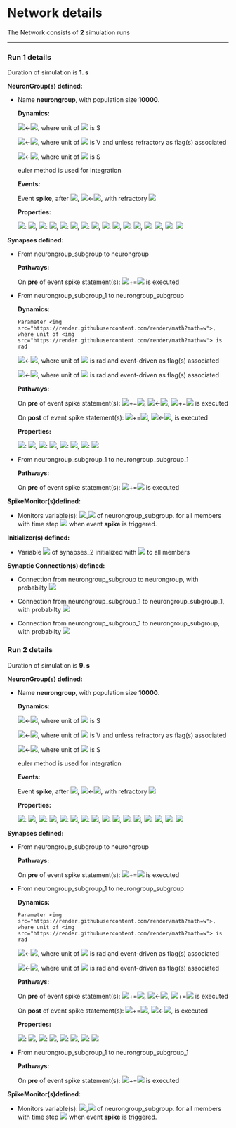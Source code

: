# Network details
The Network consists of **2**                            simulation runs
_______________________________________________________________________________
### Run 1 details
Duration of simulation is **1. s**

**NeuronGroup(s) defined:**
- Name **neurongroup**, with                population size **10000**.

	**Dynamics:**

	<img src="https://render.githubusercontent.com/render/math?math=\frac{d}{d t} g_{gaba}">&#8592;<img src="https://render.githubusercontent.com/render/math?math=- \frac{g_{gaba}}{\tau_{gaba}}">, where unit of <img src="https://render.githubusercontent.com/render/math?math=g_{gaba}"> is S

	<img src="https://render.githubusercontent.com/render/math?math=\frac{d}{d t} v">&#8592;<img src="https://render.githubusercontent.com/render/math?math=\frac{bgcurrent - g_{ampa}.v - g_{gaba}.\left(- er + v\right) - gl.\left(- el + v\right)}{memc}">, where unit of <img src="https://render.githubusercontent.com/render/math?math=v"> is V and unless refractory as flag(s) associated

	<img src="https://render.githubusercontent.com/render/math?math=\frac{d}{d t} g_{ampa}">&#8592;<img src="https://render.githubusercontent.com/render/math?math=- \frac{g_{ampa}}{\tau_{ampa}}">, where unit of <img src="https://render.githubusercontent.com/render/math?math=g_{ampa}"> is S

	euler method is used for integration

	**Events:**

	Event **spike**, after <img src="https://render.githubusercontent.com/render/math?math=v \gt vt">, <img src="https://render.githubusercontent.com/render/math?math=v">&#8592;<img src="https://render.githubusercontent.com/render/math?math=el">, with refractory <img src="https://render.githubusercontent.com/render/math?math=5. ms">

	**Properties:**

	<img src="https://render.githubusercontent.com/render/math?math=gl">: <img src="https://render.githubusercontent.com/render/math?math=10. nS">, <img src="https://render.githubusercontent.com/render/math?math=\tau_{ampa}">: <img src="https://render.githubusercontent.com/render/math?math=5. ms">, <img src="https://render.githubusercontent.com/render/math?math=vt">: <img src="https://render.githubusercontent.com/render/math?math=-50. mV">, <img src="https://render.githubusercontent.com/render/math?math=\tau_{gaba}">: <img src="https://render.githubusercontent.com/render/math?math=10. ms">, <img src="https://render.githubusercontent.com/render/math?math=memc">: <img src="https://render.githubusercontent.com/render/math?math=200. pF">, <img src="https://render.githubusercontent.com/render/math?math=bgcurrent">: <img src="https://render.githubusercontent.com/render/math?math=200. pA">, <img src="https://render.githubusercontent.com/render/math?math=el">: <img src="https://render.githubusercontent.com/render/math?math=-60. mV">, <img src="https://render.githubusercontent.com/render/math?math=er">: <img src="https://render.githubusercontent.com/render/math?math=-80. mV">


**Synapses defined:**
- 	From neurongroup_subgroup to neurongroup

	**Pathways:**

	On **pre** of event spike statement(s): <img src="https://render.githubusercontent.com/render/math?math=g_{ampa}">+=<img src="https://render.githubusercontent.com/render/math?math=0.3.nS"> is executed

- 	From neurongroup_subgroup_1 to neurongroup_subgroup

	**Dynamics:**

		Parameter <img src="https://render.githubusercontent.com/render/math?math=w">, where unit of <img src="https://render.githubusercontent.com/render/math?math=w"> is rad

	<img src="https://render.githubusercontent.com/render/math?math=\frac{d}{d t} Apre">&#8592;<img src="https://render.githubusercontent.com/render/math?math=- \frac{Apre}{\tau_{stdp}}">, where unit of <img src="https://render.githubusercontent.com/render/math?math=Apre"> is rad and event-driven as flag(s) associated

	<img src="https://render.githubusercontent.com/render/math?math=\frac{d}{d t} Apost">&#8592;<img src="https://render.githubusercontent.com/render/math?math=- \frac{Apost}{\tau_{stdp}}">, where unit of <img src="https://render.githubusercontent.com/render/math?math=Apost"> is rad and event-driven as flag(s) associated

	**Pathways:**

	On **pre** of event spike statement(s): <img src="https://render.githubusercontent.com/render/math?math=Apre">+=<img src="https://render.githubusercontent.com/render/math?math=1.0">, <img src="https://render.githubusercontent.com/render/math?math=w">&#8592;<img src="https://render.githubusercontent.com/render/math?math={clip}{\left(\eta.\left(Apost - \alpha\right) + w,0,gmax \right)}">, <img src="https://render.githubusercontent.com/render/math?math=g_{gaba}">+=<img src="https://render.githubusercontent.com/render/math?math=nS.w"> is executed

	On **post** of event spike statement(s): <img src="https://render.githubusercontent.com/render/math?math=Apost">+=<img src="https://render.githubusercontent.com/render/math?math=1.0">, <img src="https://render.githubusercontent.com/render/math?math=w">&#8592;<img src="https://render.githubusercontent.com/render/math?math={clip}{\left(Apre.\eta + w,0,gmax \right)}">,  is executed

	**Properties:**

	<img src="https://render.githubusercontent.com/render/math?math=\tau_{stdp}">: <img src="https://render.githubusercontent.com/render/math?math=20. ms">, <img src="https://render.githubusercontent.com/render/math?math=gmax">: <img src="https://render.githubusercontent.com/render/math?math=100">, <img src="https://render.githubusercontent.com/render/math?math=\eta">: <img src="https://render.githubusercontent.com/render/math?math=0">, <img src="https://render.githubusercontent.com/render/math?math=\alpha">: <img src="https://render.githubusercontent.com/render/math?math=0.12">

- 	From neurongroup_subgroup_1 to neurongroup_subgroup_1

	**Pathways:**

	On **pre** of event spike statement(s): <img src="https://render.githubusercontent.com/render/math?math=g_{gaba}">+=<img src="https://render.githubusercontent.com/render/math?math=3.nS"> is executed


**SpikeMonitor(s)defined:**
- 	Monitors variable(s): <img src="https://render.githubusercontent.com/render/math?math=i">,<img src="https://render.githubusercontent.com/render/math?math=t"> of neurongroup_subgroup. for all members with time step <img src="https://render.githubusercontent.com/render/math?math=100. us"> when event **spike** is triggered.


**Initializer(s) defined:**
- Variable <img src="https://render.githubusercontent.com/render/math?math=w"> of synapses_2 initialized with <img src="https://render.githubusercontent.com/render/math?math=1.e-10"> to all members 


**Synaptic Connection(s) defined:**
- Connection from neurongroup_subgroup to neurongroup, with probabilty <img src="https://render.githubusercontent.com/render/math?math=0.02">

- Connection from neurongroup_subgroup_1 to neurongroup_subgroup_1, with probabilty <img src="https://render.githubusercontent.com/render/math?math=0.02">

- Connection from neurongroup_subgroup_1 to neurongroup_subgroup, with probabilty <img src="https://render.githubusercontent.com/render/math?math=0.02">

### Run 2 details
Duration of simulation is **9. s**

**NeuronGroup(s) defined:**
- Name **neurongroup**, with                population size **10000**.

	**Dynamics:**

	<img src="https://render.githubusercontent.com/render/math?math=\frac{d}{d t} g_{gaba}">&#8592;<img src="https://render.githubusercontent.com/render/math?math=- \frac{g_{gaba}}{\tau_{gaba}}">, where unit of <img src="https://render.githubusercontent.com/render/math?math=g_{gaba}"> is S

	<img src="https://render.githubusercontent.com/render/math?math=\frac{d}{d t} v">&#8592;<img src="https://render.githubusercontent.com/render/math?math=\frac{bgcurrent - g_{ampa}.v - g_{gaba}.\left(- er + v\right) - gl.\left(- el + v\right)}{memc}">, where unit of <img src="https://render.githubusercontent.com/render/math?math=v"> is V and unless refractory as flag(s) associated

	<img src="https://render.githubusercontent.com/render/math?math=\frac{d}{d t} g_{ampa}">&#8592;<img src="https://render.githubusercontent.com/render/math?math=- \frac{g_{ampa}}{\tau_{ampa}}">, where unit of <img src="https://render.githubusercontent.com/render/math?math=g_{ampa}"> is S

	euler method is used for integration

	**Events:**

	Event **spike**, after <img src="https://render.githubusercontent.com/render/math?math=v \gt vt">, <img src="https://render.githubusercontent.com/render/math?math=v">&#8592;<img src="https://render.githubusercontent.com/render/math?math=el">, with refractory <img src="https://render.githubusercontent.com/render/math?math=5. ms">

	**Properties:**

	<img src="https://render.githubusercontent.com/render/math?math=gl">: <img src="https://render.githubusercontent.com/render/math?math=10. nS">, <img src="https://render.githubusercontent.com/render/math?math=\tau_{ampa}">: <img src="https://render.githubusercontent.com/render/math?math=5. ms">, <img src="https://render.githubusercontent.com/render/math?math=vt">: <img src="https://render.githubusercontent.com/render/math?math=-50. mV">, <img src="https://render.githubusercontent.com/render/math?math=\tau_{gaba}">: <img src="https://render.githubusercontent.com/render/math?math=10. ms">, <img src="https://render.githubusercontent.com/render/math?math=memc">: <img src="https://render.githubusercontent.com/render/math?math=200. pF">, <img src="https://render.githubusercontent.com/render/math?math=bgcurrent">: <img src="https://render.githubusercontent.com/render/math?math=200. pA">, <img src="https://render.githubusercontent.com/render/math?math=el">: <img src="https://render.githubusercontent.com/render/math?math=-60. mV">, <img src="https://render.githubusercontent.com/render/math?math=er">: <img src="https://render.githubusercontent.com/render/math?math=-80. mV">


**Synapses defined:**
- 	From neurongroup_subgroup to neurongroup

	**Pathways:**

	On **pre** of event spike statement(s): <img src="https://render.githubusercontent.com/render/math?math=g_{ampa}">+=<img src="https://render.githubusercontent.com/render/math?math=0.3.nS"> is executed

- 	From neurongroup_subgroup_1 to neurongroup_subgroup

	**Dynamics:**

		Parameter <img src="https://render.githubusercontent.com/render/math?math=w">, where unit of <img src="https://render.githubusercontent.com/render/math?math=w"> is rad

	<img src="https://render.githubusercontent.com/render/math?math=\frac{d}{d t} Apre">&#8592;<img src="https://render.githubusercontent.com/render/math?math=- \frac{Apre}{\tau_{stdp}}">, where unit of <img src="https://render.githubusercontent.com/render/math?math=Apre"> is rad and event-driven as flag(s) associated

	<img src="https://render.githubusercontent.com/render/math?math=\frac{d}{d t} Apost">&#8592;<img src="https://render.githubusercontent.com/render/math?math=- \frac{Apost}{\tau_{stdp}}">, where unit of <img src="https://render.githubusercontent.com/render/math?math=Apost"> is rad and event-driven as flag(s) associated

	**Pathways:**

	On **pre** of event spike statement(s): <img src="https://render.githubusercontent.com/render/math?math=Apre">+=<img src="https://render.githubusercontent.com/render/math?math=1.0">, <img src="https://render.githubusercontent.com/render/math?math=w">&#8592;<img src="https://render.githubusercontent.com/render/math?math={clip}{\left(\eta.\left(Apost - \alpha\right) + w,0,gmax \right)}">, <img src="https://render.githubusercontent.com/render/math?math=g_{gaba}">+=<img src="https://render.githubusercontent.com/render/math?math=nS.w"> is executed

	On **post** of event spike statement(s): <img src="https://render.githubusercontent.com/render/math?math=Apost">+=<img src="https://render.githubusercontent.com/render/math?math=1.0">, <img src="https://render.githubusercontent.com/render/math?math=w">&#8592;<img src="https://render.githubusercontent.com/render/math?math={clip}{\left(Apre.\eta + w,0,gmax \right)}">,  is executed

	**Properties:**

	<img src="https://render.githubusercontent.com/render/math?math=\tau_{stdp}">: <img src="https://render.githubusercontent.com/render/math?math=20. ms">, <img src="https://render.githubusercontent.com/render/math?math=gmax">: <img src="https://render.githubusercontent.com/render/math?math=100">, <img src="https://render.githubusercontent.com/render/math?math=\eta">: <img src="https://render.githubusercontent.com/render/math?math=0.01">, <img src="https://render.githubusercontent.com/render/math?math=\alpha">: <img src="https://render.githubusercontent.com/render/math?math=0.12">

- 	From neurongroup_subgroup_1 to neurongroup_subgroup_1

	**Pathways:**

	On **pre** of event spike statement(s): <img src="https://render.githubusercontent.com/render/math?math=g_{gaba}">+=<img src="https://render.githubusercontent.com/render/math?math=3.nS"> is executed


**SpikeMonitor(s)defined:**
- 	Monitors variable(s): <img src="https://render.githubusercontent.com/render/math?math=i">,<img src="https://render.githubusercontent.com/render/math?math=t"> of neurongroup_subgroup. for all members with time step <img src="https://render.githubusercontent.com/render/math?math=100. us"> when event **spike** is triggered.


